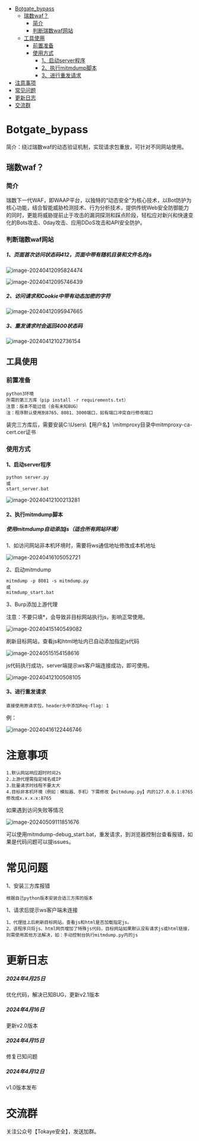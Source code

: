 * [Botgate_bypass](#botgate_bypass)
  * [瑞数waf？](#瑞数waf)
    * [简介](#简介)
    * [判断瑞数waf网站](#判断瑞数waf网站)
  * [工具使用](#工具使用)
    * [前置准备](#前置准备)
    * [使用方式](#使用方式)
      * [1、启动server程序](#1启动server程序)
      * [2、执行mitmdump脚本](#2执行mitmdump脚本)
      * [3、进行重发请求](#3进行重发请求)
* [注意事项](#注意事项)
* [常见问题](#常见问题)
* [更新日志](#更新日志)
* [交流群](#交流群)

# Botgate_bypass

简介：绕过瑞数waf的动态验证机制，实现请求包重放，可针对不同网站使用。

## 瑞数waf？

### 简介

瑞数下一代WAF，即WAAP平台，以独特的“动态安全”为核心技术，以Bot防护为核心功能，结合智能威胁检测技术、行为分析技术，提供传统Web安全防御能力的同时，更能将威胁提前止于攻击的漏洞探测和踩点阶段，轻松应对新兴和快速变化的Bots攻击、0day攻击、应用DDoS攻击和API安全防护。

### 判断瑞数waf网站

##### 1、页面首次访问状态码412，页面中带有随机目录和文件名的js

![image-20240412095824474](D:\桌面\Botgate_bypass\Botgate_bypass\assets\image-20240412095824474-1715759765060-1.png)

![image-20240412095746439](D:\桌面\Botgate_bypass\Botgate_bypass\assets\image-20240412095746439-1715759765061-2.png)

##### 2、访问请求和Cookie中带有动态加密的字符

![image-20240412095947665](D:\桌面\Botgate_bypass\Botgate_bypass\assets\image-20240412095947665-1715759765061-3.png)

##### 3、重发请求时会返回400状态码

![image-20240412102736154](D:\桌面\Botgate_bypass\Botgate_bypass\assets\image-20240412102736154-1715759765061-7.png)

## 工具使用

### 前置准备

```
python3环境
所需的第三方库（pip install -r requirements.txt）
注意：版本不能过低（会有未知BUG）
注：程序默认使用到8765、8081、3000端口，如有端口冲突自行修改端口
```

装完三方库后，需要安装C:\Users\【用户名】\mitmproxy目录中mitmproxy-ca-cert.cer证书

### 使用方式

#### 1、启动server程序

```
python server.py
或
start_server.bat
```

![image-20240412100213281](D:\桌面\Botgate_bypass\Botgate_bypass\assets\image-20240412100213281-1715759765061-4.png)

#### 2、执行mitmdump脚本

##### 使用mitmdump自动添加js（适合所有网站环境）

1、如访问网站非本机环境时，需要将ws通信地址修改成本机地址

![image-20240416105052721](D:\桌面\Botgate_bypass\Botgate_bypass\assets\image-20240416105052721-1715759765061-6.png)

2、启动mitmdump

```
mitmdump -p 8081 -s mitmdump.py
或
mitmdump_start.bat
```

3、Burp添加上游代理

注意：不要只填*，会导致非目标网站执行js，影响正常使用。

![image-20240415140549082](D:\桌面\Botgate_bypass\Botgate_bypass\assets\image-20240415140549082-1715759765061-5.png)

刷新目标网站，查看js和html地址内已自动添加指定js代码

![image-20240515154158616](D:\桌面\Botgate_bypass\Botgate_bypass\assets\image-20240515154158616-1715759765061-8.png)

js代码执行成功，server端提示ws客户端连接成功，即可使用。

![image-20240412100508105](D:\桌面\Botgate_bypass\Botgate_bypass\assets\image-20240412100508105-1715759765061-10.png)

#### 3、进行重发请求

```
直接使用原请求包，header头中添加Req-flag: 1
```

例：

![image-20240416122446746](D:\桌面\Botgate_bypass\Botgate_bypass\assets\image-20240416122446746-1715759765061-9.png)

# 注意事项

```
1.默认网站响应超时时间2s
2.上游代理需指定域名或IP
3.批量请求时线程不要太大
4.目标非本机环境（例如：模拟器、手机）下需修改【mitmdump.py】内的127.0.0.1:8765修改成x.x.x.x:8765
```

如果遇到访问失败等情况

![image-20240509111851676](D:\桌面\Botgate_bypass\Botgate_bypass\assets\image-20240509111851676-1715759765061-11.png)

可以使用mitmdump-debug_start.bat，重发请求，到浏览器控制台查看报错，如果是代码问题可以提issues。

# 常见问题

1、安装三方库报错

```
根据自己python版本安装合适三方库的版本
```

1、请求后提示ws客户端未连接

```
1、代理挂上后刷新目标网站，查看js和html是否加载指定js。
2、该程序只将js、html网页增加了特殊js代码，目标网站如果默认没有请求js或html链接，则需使用其他方法解决，如：手动控制台执行mitmdump.py内的js
```

# 更新日志

##### 2024年4月25日

优化代码，解决已知BUG，更新v2.1版本

##### 2024年4月16日

更新v2.0版本

##### 2024年4月15日

修复已知问题

##### 2024年4月12日

v1.0版本发布

# 交流群

关注公众号【Tokaye安全】，发送加群。

